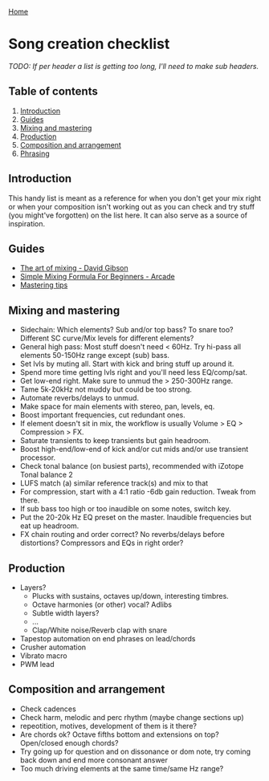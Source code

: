 [Home](index.md)

# Song creation checklist
*TODO: If per header a list is getting too long, I'll need to make sub headers.*

## Table of contents
1. [Introduction](#introduction)
2. [Guides](#guides)
3. [Mixing and mastering](#mixing-and-mastering)
4. [Production](#production)
5. [Composition and arrangement](#composition-and-arrangement)
6. [Phrasing](#phrasing)

## Introduction
This handy list is meant as a reference for when you don't get your mix right or when your composition isn't working out as you can check and try stuff (you might've forgotten) on the list here. It can also serve as a source of inspiration.

## Guides
- [The art of mixing - David Gibson](#)
- [Simple Mixing Formula For Beginners - Arcade](https://www.youtube.com/watch?v=hAIOj0wexFI)
- [Mastering tips](https://splice.com/blog/mastering-101-limiting/#:~:text=The%20more%20gain%20reduction%20you,no%20more%20than%202.5%20dB.)

## Mixing and mastering
- Sidechain: Which elements? Sub and/or top bass? To snare too? Different SC curve/Mix levels for different elements?
- General high pass: Most stuff doesn't need < 60Hz. Try hi-pass all elements 50-150Hz range except (sub) bass.
- Set lvls by muting all. Start with kick and bring stuff up around it.
- Spend more time getting lvls right and you'll need less EQ/comp/sat.
- Get low-end right. Make sure to unmud the > 250-300Hz range.
- Tame 5k-20kHz not muddy but could be too strong.
- Automate reverbs/delays to unmud.
- Make space for main elements with stereo, pan, levels, eq.
- Boost important frequencies, cut redundant ones.
- If element doesn't sit in mix, the workflow is usually Volume > EQ > Compression > FX.
- Saturate transients to keep transients but gain headroom.
- Boost high-end/low-end of kick and/or cut mids and/or use transient processor.
- Check tonal balance (on busiest parts), recommended with iZotope Tonal balance 2
- LUFS match (a) similar reference track(s) and mix to that
- For compression, start with a 4:1 ratio -6db gain reduction. Tweak from there.
- If sub bass too high or too inaudible on some notes, switch key.
- Put the 20-20k Hz EQ preset on the master. Inaudible frequencies but eat up headroom.
- FX chain routing and order correct? No reverbs/delays before distortions? Compressors and EQs in right order?

## Production
- Layers?
  - Plucks with sustains, octaves up/down, interesting timbres.
  - Octave harmonies (or other) vocal? Adlibs
  - Subtle width layers?
  - ...
  - Clap/White noise/Reverb clap with snare
- Tapestop automation on end phrases on lead/chords
- Crusher automation
- Vibrato macro
- PWM lead

## Composition and arrangement
- Check cadences
- Check harm, melodic and perc rhythm (maybe change sections up)
- repeotition, motives, development of them is it there?
- Are chords ok? Octave fifths bottom and extensions on top? Open/closed enough chords?
- Try going up for question and on dissonance or dom note, try coming back down and end more consonant answer
- Too much driving elements at the same time/same Hz range?
